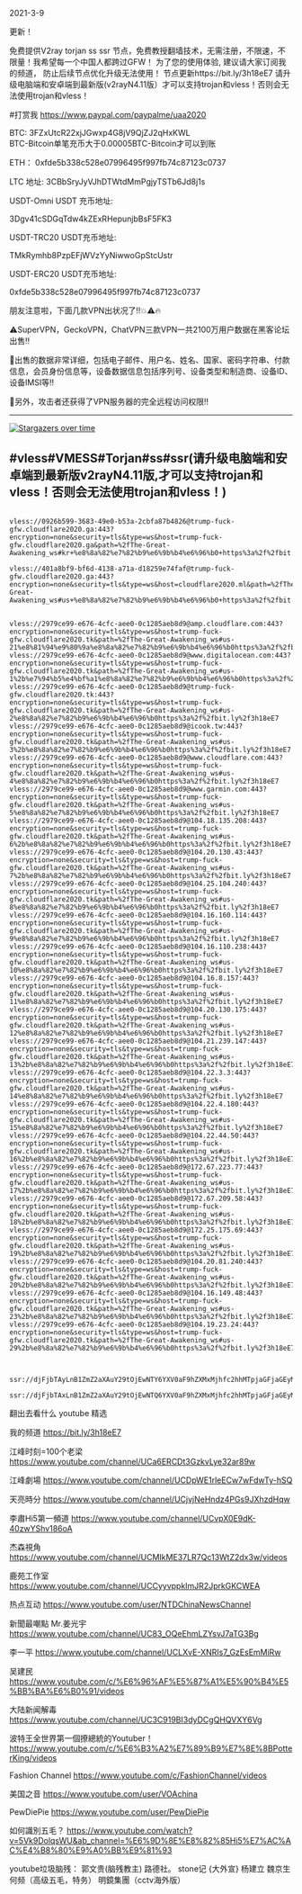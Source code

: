 2021-3-9

更新！

免费提供V2ray torjan ss ssr 节点，免费教授翻墙技术，无需注册，不限速，不限量！我希望每一个中国人都跨过GFW！
为了您的使用体验, 建议请大家订阅我的频道， 防止后续节点优化升级无法使用！   节点更新https://bit.ly/3h18eE7
请升级电脑端和安卓端到最新版(v2rayN4.11版）才可以支持trojan和vless！否则会无法使用trojan和vless！



#打赏我 https://www.paypal.com/paypalme/uaa2020

BTC:   3FZxUtcR22xjJGwxp4G8jV9QjZJ2qHxKWL                               
BTC-Bitcoin单笔充币大于0.00005BTC-Bitcoin才可以到账

ETH： 0xfde5b338c528e07996495f997fb74c87123c0737
  
LTC 地址:   3CBbSryJyVJhDTWtdMmPgjyTSTb6Jd8j1s



USDT-Omni USDT 充币地址:  

3Dgv41cSDGqTdw4kZExRHepunjbBsF5FK3

USDT-TRC20  USDT充币地址:

TMkRymhb8PzpEFjWVzYyNiwwoGpStcUstr

USDT-ERC20 USDT充币地址:
 
0xfde5b338c528e07996495f997fb74c87123c0737
 
 
朋友注意啦，下面几款VPN出状况了‼️💥⚠️🔥

⚠️SuperVPN，GeckoVPN，ChatVPN三款VPN一共2100万用户数据在黑客论坛出售‼️

💢出售的数据非常详细，包括电子邮件、用户名、姓名、国家、密码字符串、付款信息，会员身份信息等，设备数据信息包括序列号、设备类型和制造商、设备ID、设备IMSI等‼️

💢另外，攻击者还获得了VPN服务器的完全远程访问权限‼️

--------------------------------
[![Stargazers over time](
https://github.com/JACKUSR2089/v2ray-subscribed/blob/master/2-13.PNG)](https://starchart.cc/phlinhng/v2ray-tcp-tls-web)


 
#vless#VMESS#Torjan#ss#ssr(请升级电脑端和安卓端到最新版v2rayN4.11版,才可以支持trojan和vless！否则会无法使用trojan和vless！)
----------------------------------------------------------------------------------------------------------------------------------------------------
~~~

vless://0926b599-3683-49e0-b53a-2cbfa87b4826@trump-fuck-gfw.cloudflare2020.ga:443?encryption=none&security=tls&type=ws&host=trump-fuck-gfw.cloudflare2020.ga&path=%2fThe-Great-Awakening_ws#kr+%e8%8a%82%e7%82%b9%e6%9b%b4%e6%96%b0+https%3a%2f%2fbit.ly%2f3h18eE7

vless://401a8bf9-bf6d-4138-a71a-d18259e74faf@trump-fuck-gfw.cloudflare2020.ga:443?encryption=none&security=tls&type=ws&host=cloudflare2020.ml&path=%2fThe-Great-Awakening_ws#us+%e8%8a%82%e7%82%b9%e6%9b%b4%e6%96%b0+https%3a%2f%2fbit.ly%2f3h18eE7


vless://2979ce99-e676-4cfc-aee0-0c1285aeb8d9@amp.cloudflare.com:443?encryption=none&security=tls&type=ws&host=trump-fuck-gfw.cloudflare2020.tk&path=%2fThe-Great-Awakening_ws#us-21%e8%81%94%e9%80%9a%e8%8a%82%e7%82%b9%e6%9b%b4%e6%96%b0https%3a%2f%2fbit.ly%2f3h18eE7
vless://2979ce99-e676-4cfc-aee0-0c1285aeb8d9@www.digitalocean.com:443?encryption=none&security=tls&type=ws&host=trump-fuck-gfw.cloudflare2020.tk&path=%2fThe-Great-Awakening_ws#us-1%2b%e7%94%b5%e4%bf%a1%e8%8a%82%e7%82%b9%e6%9b%b4%e6%96%b0https%3a%2f%2fbit.ly%2f3h18eE7
vless://2979ce99-e676-4cfc-aee0-0c1285aeb8d9@trump-fuck-gfw.cloudflare2020.tk:443?encryption=none&security=tls&type=ws&host=trump-fuck-gfw.cloudflare2020.tk&path=%2fThe-Great-Awakening_ws#us-2%e8%8a%82%e7%82%b9%e6%9b%b4%e6%96%b0https%3a%2f%2fbit.ly%2f3h18eE7
vless://2979ce99-e676-4cfc-aee0-0c1285aeb8d9@icook.tw:443?encryption=none&security=tls&type=ws&host=trump-fuck-gfw.cloudflare2020.tk&path=%2fThe-Great-Awakening_ws#us-3%2b%e8%8a%82%e7%82%b9%e6%9b%b4%e6%96%b0https%3a%2f%2fbit.ly%2f3h18eE7
vless://2979ce99-e676-4cfc-aee0-0c1285aeb8d9@www.cloudflare.com:443?encryption=none&security=tls&type=ws&host=trump-fuck-gfw.cloudflare2020.tk&path=%2fThe-Great-Awakening_ws#us-4%e8%8a%82%e7%82%b9%e6%9b%b4%e6%96%b0https%3a%2f%2fbit.ly%2f3h18eE7
vless://2979ce99-e676-4cfc-aee0-0c1285aeb8d9@www.garmin.com:443?encryption=none&security=tls&type=ws&host=trump-fuck-gfw.cloudflare2020.tk&path=%2fThe-Great-Awakening_ws#us-5%e8%8a%82%e7%82%b9%e6%9b%b4%e6%96%b0https%3a%2f%2fbit.ly%2f3h18eE7
vless://2979ce99-e676-4cfc-aee0-0c1285aeb8d9@104.18.135.208:443?encryption=none&security=tls&type=ws&host=trump-fuck-gfw.cloudflare2020.tk&path=%2fThe-Great-Awakening_ws#us-6%2b%e8%8a%82%e7%82%b9%e6%9b%b4%e6%96%b0https%3a%2f%2fbit.ly%2f3h18eE7
vless://2979ce99-e676-4cfc-aee0-0c1285aeb8d9@104.20.130.43:443?encryption=none&security=tls&type=ws&host=trump-fuck-gfw.cloudflare2020.tk&path=%2fThe-Great-Awakening_ws#us-7%2b%e8%8a%82%e7%82%b9%e6%9b%b4%e6%96%b0https%3a%2f%2fbit.ly%2f3h18eE7
vless://2979ce99-e676-4cfc-aee0-0c1285aeb8d9@104.25.104.240:443?encryption=none&security=tls&type=ws&host=trump-fuck-gfw.cloudflare2020.tk&path=%2fThe-Great-Awakening_ws#us-8%e8%8a%82%e7%82%b9%e6%9b%b4%e6%96%b0https%3a%2f%2fbit.ly%2f3h18eE7
vless://2979ce99-e676-4cfc-aee0-0c1285aeb8d9@104.16.160.114:443?encryption=none&security=tls&type=ws&host=trump-fuck-gfw.cloudflare2020.tk&path=%2fThe-Great-Awakening_ws#us-9%e8%8a%82%e7%82%b9%e6%9b%b4%e6%96%b0https%3a%2f%2fbit.ly%2f3h18eE7
vless://2979ce99-e676-4cfc-aee0-0c1285aeb8d9@104.16.110.238:443?encryption=none&security=tls&type=ws&host=trump-fuck-gfw.cloudflare2020.tk&path=%2fThe-Great-Awakening_ws#us-10%e8%8a%82%e7%82%b9%e6%9b%b4%e6%96%b0https%3a%2f%2fbit.ly%2f3h18eE7
vless://2979ce99-e676-4cfc-aee0-0c1285aeb8d9@104.16.8.157:443?encryption=none&security=tls&type=ws&host=trump-fuck-gfw.cloudflare2020.tk&path=%2fThe-Great-Awakening_ws#us-11%e8%8a%82%e7%82%b9%e6%9b%b4%e6%96%b0https%3a%2f%2fbit.ly%2f3h18eE7
vless://2979ce99-e676-4cfc-aee0-0c1285aeb8d9@104.20.130.175:443?encryption=none&security=tls&type=ws&host=trump-fuck-gfw.cloudflare2020.tk&path=%2fThe-Great-Awakening_ws#us-12%e8%8a%82%e7%82%b9%e6%9b%b4%e6%96%b0https%3a%2f%2fbit.ly%2f3h18eE7
vless://2979ce99-e676-4cfc-aee0-0c1285aeb8d9@104.21.239.147:443?encryption=none&security=tls&type=ws&host=trump-fuck-gfw.cloudflare2020.tk&path=%2fThe-Great-Awakening_ws#us-13%2b%e8%8a%82%e7%82%b9%e6%9b%b4%e6%96%b0https%3a%2f%2fbit.ly%2f3h18eE7
vless://2979ce99-e676-4cfc-aee0-0c1285aeb8d9@104.22.3.3:443?encryption=none&security=tls&type=ws&host=trump-fuck-gfw.cloudflare2020.tk&path=%2fThe-Great-Awakening_ws#us-14%e8%8a%82%e7%82%b9%e6%9b%b4%e6%96%b0https%3a%2f%2fbit.ly%2f3h18eE7
vless://2979ce99-e676-4cfc-aee0-0c1285aeb8d9@104.22.4.180:443?encryption=none&security=tls&type=ws&host=trump-fuck-gfw.cloudflare2020.tk&path=%2fThe-Great-Awakening_ws#us-15%e8%8a%82%e7%82%b9%e6%9b%b4%e6%96%b0https%3a%2f%2fbit.ly%2f3h18eE7
vless://2979ce99-e676-4cfc-aee0-0c1285aeb8d9@104.22.44.50:443?encryption=none&security=tls&type=ws&host=trump-fuck-gfw.cloudflare2020.tk&path=%2fThe-Great-Awakening_ws#us-16%2b%e8%8a%82%e7%82%b9%e6%9b%b4%e6%96%b0https%3a%2f%2fbit.ly%2f3h18eE7
vless://2979ce99-e676-4cfc-aee0-0c1285aeb8d9@172.67.223.77:443?encryption=none&security=tls&type=ws&host=trump-fuck-gfw.cloudflare2020.tk&path=%2fThe-Great-Awakening_ws#us-17%2b%e8%8a%82%e7%82%b9%e6%9b%b4%e6%96%b0https%3a%2f%2fbit.ly%2f3h18eE7
vless://2979ce99-e676-4cfc-aee0-0c1285aeb8d9@172.67.209.58:443?encryption=none&security=tls&type=ws&host=trump-fuck-gfw.cloudflare2020.tk&path=%2fThe-Great-Awakening_ws#us-18%2b%e8%8a%82%e7%82%b9%e6%9b%b4%e6%96%b0https%3a%2f%2fbit.ly%2f3h18eE7
vless://2979ce99-e676-4cfc-aee0-0c1285aeb8d9@172.25.175.69:443?encryption=none&security=tls&type=ws&host=trump-fuck-gfw.cloudflare2020.tk&path=%2fThe-Great-Awakening_ws#us-19%2b%e8%8a%82%e7%82%b9%e6%9b%b4%e6%96%b0https%3a%2f%2fbit.ly%2f3h18eE7
vless://2979ce99-e676-4cfc-aee0-0c1285aeb8d9@104.20.81.240:443?encryption=none&security=tls&type=ws&host=trump-fuck-gfw.cloudflare2020.tk&path=%2fThe-Great-Awakening_ws#us-20%2b%e8%8a%82%e7%82%b9%e6%9b%b4%e6%96%b0https%3a%2f%2fbit.ly%2f3h18eE7
vless://2979ce99-e676-4cfc-aee0-0c1285aeb8d9@104.16.149.48:443?encryption=none&security=tls&type=ws&host=trump-fuck-gfw.cloudflare2020.tk&path=%2fThe-Great-Awakening_ws#us-23%2b%e8%8a%82%e7%82%b9%e6%9b%b4%e6%96%b0https%3a%2f%2fbit.ly%2f3h18eE7
vless://2979ce99-e676-4cfc-aee0-0c1285aeb8d9@104.19.23.24:443?encryption=none&security=tls&type=ws&host=trump-fuck-gfw.cloudflare2020.tk&path=%2fThe-Great-Awakening_ws#us-29%2b%e8%8a%82%e7%82%b9%e6%9b%b4%e6%96%b0https%3a%2f%2fbit.ly%2f3h18eE7



ssr://djFjbTAyLnB1ZmZ2aXAuY29tOjEwNTY6YXV0aF9hZXMxMjhfc2hhMTpjaGFjaGEyMC1pZXRmOnBsYWluOlVHRnZablUvP29iZnNwYXJhbT1PVGxpWWpVek9UWXdOaTV0YVdOeWIzTnZablF1WTI5dCZwcm90b3BhcmFtPU16azJNRFk2YkhkdVpUUmpaR1ptWkEmcmVtYXJrcz1XM1l5WFNEbWw2WG1uS3d3TWlBdElERXdOVFlnNVkyVjU2dXY1WS1qJmdyb3VwPTVyT2g2SXFaNUxxUg

ssr://djFjbTAxLnB1ZmZ2aXAuY29tOjEwNTQ6YXV0aF9hZXMxMjhfc2hhMTpjaGFjaGEyMC1pZXRmOnBsYWluOlVHRnZablUvP29iZnNwYXJhbT1PVGxpWWpVek9UWXdOaTV0YVdOeWIzTnZablF1WTI5dCZwcm90b3BhcmFtPU16azJNRFk2YkhkdVpUUmpaR1ptWkEmcmVtYXJrcz1XM1l5WFNEcHBwbm11Szh3TlNBdElERXdOVFFnNVkyVjU2dXY1WS1qJmdyb3VwPTVyT2g2SXFaNUxxUg
 ~~~
翻出去看什么
youtube 精选

我的频道                       https://bit.ly/3h18eE7
 
江峰时刻=100个老梁                 https://www.youtube.com/channel/UCa6ERCDt3GzkvLye32ar89w

江峰劇場                  https://www.youtube.com/channel/UCDpWE1rleECw7wFdwTy-hSQ

天亮時分                  https://www.youtube.com/channel/UCjvjNeHndz4PGs9JXhzdHqw

李肅Hi5第一頻道            https://www.youtube.com/channel/UCvpX0E9dK-40zwYShv186oA

杰森視角                   https://www.youtube.com/channel/UCMIkME37LR7Qc13WtZ2dx3w/videos           
 
鹿苑工作室                 https://www.youtube.com/channel/UCCyyvppkImJR2JprkGKCWEA

热点互动                   https://www.youtube.com/user/NTDChinaNewsChannel

新聞最嘲點 Mr.姜光宇        https://www.youtube.com/channel/UC83_OQeEhmLZYsvJ7aTG3Bg

李一平                     https://www.youtube.com/channel/UCLXvE-XNRIs7_GzEsEmMiRw

吴建民                     https://www.youtube.com/c/%E6%96%AF%E5%87%A1%E5%90%B4%E5%BB%BA%E6%B0%91/videos

大陆新闻解毒                https://www.youtube.com/channel/UC3C919BI3dyDCgQHQVXY6Vg

波特王全世界第一個撩總統的Youtuber！https://www.youtube.com/c/%E6%B3%A2%E7%89%B9%E7%8E%8BPotterKing/videos

Fashion Channel            https://www.youtube.com/c/FashionChannel/videos

美国之音                    https://www.youtube.com/user/VOAchina  

PewDiePie                  https://www.youtube.com/user/PewDiePie 

如何識別五毛？             https://www.youtube.com/watch?v=5Vk9DolqsWU&ab_channel=%E6%9D%8E%E8%82%85Hi5%E7%AC%AC%E4%B8%80%E9%A0%BB%E9%81%93

youtube垃圾脑残： 郭文贵(脑残教主)  路德社。   stone记 {大外宣}  杨建立  魏京生   何频（高级五毛，特务）  明鏡集團（cctv海外版）
